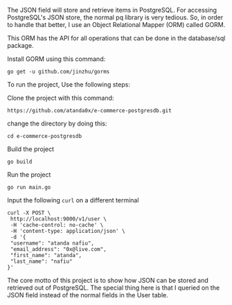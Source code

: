 The JSON field will store and retrieve items in PostgreSQL. For accessing PostgreSQL's JSON store, the normal pq library is very tedious. So, in order to handle that better, I use an Object Relational Mapper (ORM) called GORM.

This ORM has the API for all operations that can be done in the database/sql package.

Install GORM using this command:

```
go get -u github.com/jinzhu/gorms

```

To run the project, Use the following steps:

Clone the project with this command:

```
https://github.com/atanda0x/e-commerce-postgresdb.git

```

change the directory by doing this:

```
cd e-commerce-postgresdb

```

Build the project

```
go build

```

Run the project

```
go run main.go

```

Input the following `curl` on a different terminal

```
curl -X POST \
 http://localhost:9000/v1/user \
 -H 'cache-control: no-cache' \
 -H 'content-type: application/json' \
 -d '{
 "username": "atanda nafiu",
 "email_address": "0x@live.com",
 "first_name": "atanda",
 "last_name": "nafiu"
}'

```

The core motto of this project is to show how JSON can be stored and retrieved out of
PostgreSQL. The special thing here is that I queried on the JSON field instead of the
normal fields in the User table.
